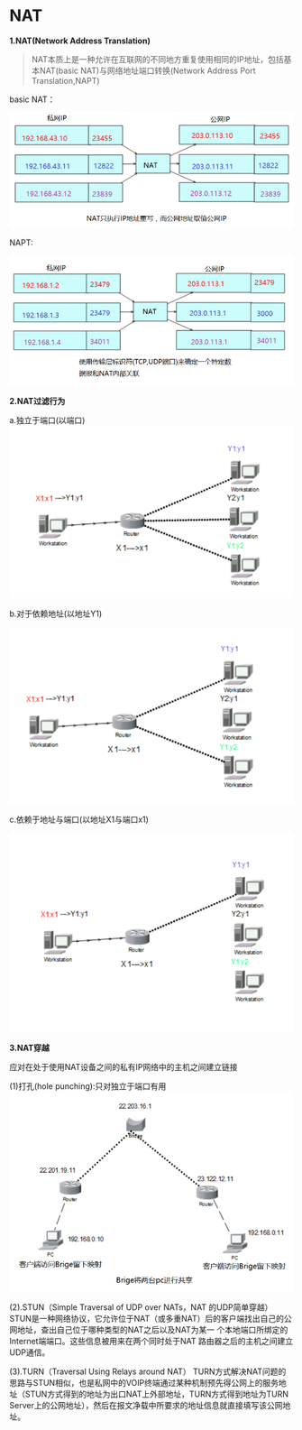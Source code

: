 # NAT

**1.NAT(Network Address Translation)**

>NAT本质上是一种允许在互联网的不同地方重复使用相同的IP地址，包括基本NAT(basic NAT)与网络地址端口转换(Network Address Port Translation,NAPT)

basic NAT：

![](../images/52.png)

NAPT:

![](../images/53.png)

**2.NAT过滤行为**

a.独立于端口(以端口)
![](../images/54.png)

b.对于依赖地址(以地址Y1)

![](../images/55.png)

c.依赖于地址与端口(以地址X1与端口x1)

![](../images/56.png)

**3.NAT穿越**

应对在处于使用NAT设备之间的私有IP网络中的主机之间建立链接


(1)打孔(hole punching):只对独立于端口有用
![](../images/57.png)

(2).STUN（Simple Traversal of UDP over NATs，NAT 的UDP简单穿越）
STUN是一种网络协议，它允许位于NAT（或多重NAT）后的客户端找出自己的公网地址，查出自己位于哪种类型的NAT之后以及NAT为某一 个本地端口所绑定的Internet端端口。这些信息被用来在两个同时处于NAT 路由器之后的主机之间建立UDP通信。

(3).TURN（Traversal Using Relays  around NAT）
TURN方式解决NAT问题的思路与STUN相似，也是私网中的VOIP终端通过某种机制预先得公网上的服务地址（STUN方式得到的地址为出口NAT上外部地址，TURN方式得到地址为TURN Server上的公网地址），然后在报文净载中所要求的地址信息就直接填写该公网地址。
